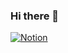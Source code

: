 ### Hi there 👋
[![Notion](https://img.shields.io/badge/Notion-Page-blue?logo=notion&logoColor=white&style=for-the-badge)](https://326eunjin.notion.site)


<!--
**326eunjin/326eunjin** is a ✨ _special_ ✨ repository because its `README.md` (this file) appears on your GitHub profile.

Here are some ideas to get you started:

- 🔭 I’m currently working on ...
- 🌱 I’m currently learning ...
- 👯 I’m looking to collaborate on ...
- 🤔 I’m looking for help with ...
- 💬 Ask me about ...
- 📫 How to reach me: ...
- 😄 Pronouns: ...
- ⚡ Fun fact: ...
-->
